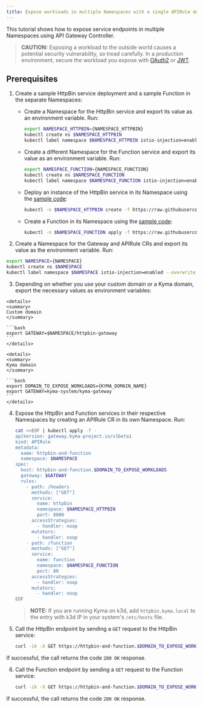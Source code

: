 ```yaml
---
title: Expose workloads in multiple Namespaces with a single APIRule definition
---
```


This tutorial shows how to expose service endpoints in multiple Namespaces using API Gateway Controller.
   > **CAUTION:** Exposing a workload to the outside world causes a potential security vulnerability, so tread carefully. In a production environment, secure the workload you expose with [OAuth2](../apix-05-expose-and-secure-a-workload/apix-05-01-expose-and-secure-workload-oauth2.md) or [JWT](../apix-05-expose-and-secure-a-workload/apix-05-03-expose-and-secure-workload-jwt.mds).


##  Prerequisites

1. Create a sample HttpBin service deployment and a sample Function in the separate Namespaces:

   * Create a Namespace for the HttpBin service and export its value as an environment variable. Run:

     ```bash
     export NAMESPACE_HTTPBIN={NAMESPACE_HTTPBIN}
     kubectl create ns $NAMESPACE_HTTPBIN
     kubectl label namespace $NAMESPACE_HTTPBIN istio-injection=enabled --overwrite
     ```

   * Create a different Namespace for the Function service and export its value as an environment variable. Run:

     ```bash
     export NAMESPACE_FUNCTION={NAMESPACE_FUNCTION}
     kubectl create ns $NAMESPACE_FUNCTION
     kubectl label namespace $NAMESPACE_FUNCTION istio-injection=enabled --overwrite
     ```

   * Deploy an instance of the HttpBin service in its Namespace using the [sample code](https://raw.githubusercontent.com/istio/istio/master/samples/httpbin/httpbin.yaml):

     ```bash
     kubectl -n $NAMESPACE_HTTPBIN create -f https://raw.githubusercontent.com/istio/istio/master/samples/httpbin/httpbin.yaml
     ```

   * Create a Function in its Namespace using the [sample code](../assets/function.yaml):

     ```bash
     kubectl -n $NAMESPACE_FUNCTION apply -f https://raw.githubusercontent.com/kyma-project/kyma/main/docs/03-tutorials/assets/function.yaml
     ```

2. Create a Namespace for the Gateway and APIRule CRs and export its value as the environment variable. Run:

  ```bash
  export NAMESPACE={NAMESPACE}
  kubectl create ns $NAMESPACE
  kubectl label namespace $NAMESPACE istio-injection=enabled --overwrite
  ```

3. Depending on whether you use your custom domain or a Kyma domain, export the necessary values as environment variables:
  
  <div tabs name="export-values">

    <details>
    <summary>
    Custom domain
    </summary>
    
    ```bash
    export GATEWAY=$NAMESPACE/httpbin-gateway
    ```
    </details>

    <details>
    <summary>
    Kyma domain
    </summary>

    ```bash
    export DOMAIN_TO_EXPOSE_WORKLOADS={KYMA_DOMAIN_NAME}
    export GATEWAY=kyma-system/kyma-gateway
    ```
    </details>
  </div> 

4. Expose the HttpBin and Function services in their respective Namespaces by creating an APIRule CR in its own Namespace. Run:

   ```bash
   cat <<EOF | kubectl apply -f -
   apiVersion: gateway.kyma-project.io/v1beta1
   kind: APIRule
   metadata:
     name: httpbin-and-function
     namespace: $NAMESPACE
   spec:
     host: httpbin-and-function.$DOMAIN_TO_EXPOSE_WORKLOADS
     gateway: $GATEWAY
     rules:
       - path: /headers
         methods: ["GET"]
         service:
           name: httpbin
           namespace: $NAMESPACE_HTTPBIN
           port: 8000
         accessStrategies:
           - handler: noop
         mutators:
           - handler: noop
       - path: /function
         methods: ["GET"]
         service:
           name: function
           namespace: $NAMESPACE_FUNCTION
           port: 80
         accessStrategies:
           - handler: noop
         mutators:
           - handler: noop
   EOF
   ```

   >**NOTE:** If you are running Kyma on k3d, add `httpbin.kyma.local` to the entry with k3d IP in your system's `/etc/hosts` file.

5. Call the HttpBin endpoint by sending a `GET` request to the HttpBin service:

   ```bash
   curl -ik -X GET https://httpbin-and-function.$DOMAIN_TO_EXPOSE_WORKLOADS/headers
   ```

  If successful, the call returns the code `200 OK` response.

6. Call the Function endpoint by sending a `GET` request to the Function service:

   ```bash
   curl -ik -X GET https://httpbin-and-function.$DOMAIN_TO_EXPOSE_WORKLOADS/function
   ```
  If successful, the call returns the code `200 OK` response.